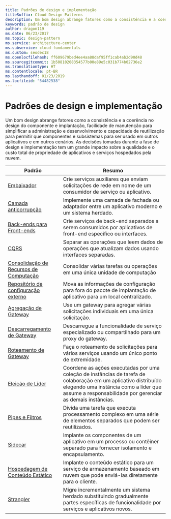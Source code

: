 ```yaml
---
title: Padrões de design e implementação
titleSuffix: Cloud Design Patterns
description: Um bom design abrange fatores como a consistência e a coerência no design do componente e implantação, facilidade de manutenção para simplificar a administração e desenvolvimento e capacidade de reutilização para permitir que componentes e subsistemas para ser usado em outros aplicativos e em outros cenários. As decisões tomadas durante a fase de design e implementação tem um grande impacto sobre a qualidade e o custo total de propriedade de aplicativos e serviços hospedados pela nuvem.
keywords: padrão de design
author: dragon119
ms.date: 06/23/2017
ms.topic: design-pattern
ms.service: architecture-center
ms.subservice: cloud-fundamentals
ms.custom: seodec18
ms.openlocfilehash: ff609679bed4ee4aa88daf95ff1cab4ab2d90d48
ms.sourcegitcommit: 1b50810208354577b00e89e5c031b774b02736e2
ms.translationtype: HT
ms.contentlocale: pt-BR
ms.lasthandoff: 01/23/2019
ms.locfileid: "54482538"
---
```

# <a name="design-and-implementation-patterns"></a>Padrões de design e implementação

Um bom design abrange fatores como a consistência e a coerência no design do componente e implantação, facilidade de manutenção para simplificar a administração e desenvolvimento e capacidade de reutilização para permitir que componentes e subsistemas para ser usado em outros aplicativos e em outros cenários. As decisões tomadas durante a fase de design e implementação tem um grande impacto sobre a qualidade e o custo total de propriedade de aplicativos e serviços hospedados pela nuvem.

|                                Padrão                                 |                                                                                                      Resumo                                                                                                       |
|------------------------------------------------------------------------|--------------------------------------------------------------------------------------------------------------------------------------------------------------------------------------------------------------------|
|                     [Embaixador](../ambassador.md)                     |                                                         Crie serviços auxiliares que enviam solicitações de rede em nome de um consumidor de serviço ou aplicativo.                                                          |
|          [Camada anticorrupção](../anti-corruption-layer.md)          |                                                               Implemente uma camada de fachada ou adaptador entre um aplicativo moderno e um sistema herdado.                                                                |
|         [Back-ends para Front-ends](../backends-for-frontends.md)         |                                                          Crie serviços de back-end separados a serem consumidos por aplicativos de front-end específico ou interfaces.                                                          |
|                           [CQRS](../cqrs.md)                           |                                                         Separar as operações que leem dados de operações que atualizam dados usando interfaces separadas.                                                         |
| [Consolidação de Recursos de Computação](../compute-resource-consolidation.md) |                                                                     Consolidar várias tarefas ou operações em uma única unidade de computação                                                                      |
|   [Repositório de configuração externo](../external-configuration-store.md)   |                                                        Mova as informações de configuração para fora do pacote de implantação de aplicativo para um local centralizado.                                                         |
|            [Agregação de Gateway](../gateway-aggregation.md)            |                                                                   Use um gateway para agregar várias solicitações individuais em uma única solicitação.                                                                   |
|             [Descarregamento de Gateway](../gateway-offloading.md)             |                                                                      Descarregue a funcionalidade de serviço especializado ou compartilhado para um proxy do gateway.                                                                       |
|                [Roteamento de Gateway](../gateway-routing.md)                |                                                                            Faça o roteamento de solicitações para vários serviços usando um único ponto de extremidade.                                                                            |
|                [Eleição de Líder](../leader-election.md)                | Coordene as ações executadas por uma coleção de instâncias de tarefa de colaboração em um aplicativo distribuído elegendo uma instância como a líder que assume a responsabilidade por gerenciar as demais instâncias. |
|              [Pipes e Filtros](../pipes-and-filters.md)              |                                                     Divida uma tarefa que executa processamento complexo em uma série de elementos separados que podem ser reutilizados.                                                      |
|                        [Sidecar](../sidecar.md)                        |                                                  Implante os componentes de um aplicativo em um processo ou contêiner separado para fornecer isolamento e encapsulamento.                                                  |
|         [Hospedagem de Conteúdo Estático](../static-content-hosting.md)         |                                                        Implante o conteúdo estático para um serviço de armazenamento baseado em nuvem que pode enviá-las diretamente para o cliente.                                                        |
|                      [Strangler](../strangler.md)                      |                                         Migre incrementalmente um sistema herdado substituindo gradualmente partes específicas de funcionalidade por serviços e aplicativos novos.                                          |
